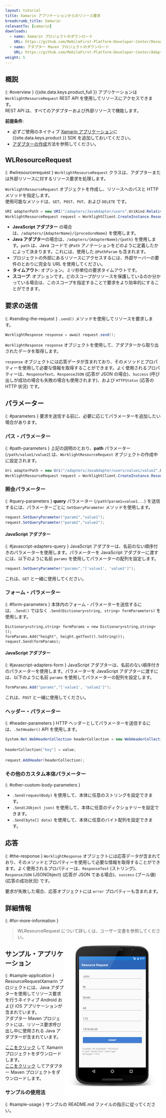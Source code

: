 ```yaml
---
layout: tutorial
title: Xamarin アプリケーションからのリソース要求
breadcrumb_title: Xamarin
relevantTo: [xamarin]
downloads:
  - name: Xamarin プロジェクトのダウンロード
    URL: https://github.com/MobileFirst-Platform-Developer-Center/ResourceRequestXamarin/tree/release80
  - name: アダプター Maven プロジェクトのダウンロード
    URL: https://github.com/MobileFirst-Platform-Developer-Center/Adapters/tree/release80
weight: 5
---
```

<!-- NLS_CHARSET=UTF-8 -->
## 概説
{: #overview }
{{site.data.keys.product_full }} アプリケーションは `WorklightResourceRequest` REST API を使用してリソースにアクセスできます。  
REST API は、すべてのアダプターおよび外部リソースで機能します。

**前提条件**:

- 必ずご使用のネイティブ [Xamarin アプリケーション](../../sdk/xamarin/)に {{site.data.keys.product }} SDK を追加しておいてください。
- [アダプターの作成](../../../adapters/creating-adapters/)方法を参照してください。

## WLResourceRequest
{: #wlresourcerequest }
`WorklightResourceRequest` クラスは、アダプターまたは外部リソースに対するリソース要求を処理します。

 `WorklightResourceRequest` オブジェクトを作成し、リソースへのパスと HTTP メソッドを指定します。  
使用可能なメソッドは、`GET`、`POST`、`PUT`、および `DELETE` です。

```cs
URI adapterPath = new URI("/adapters/JavaAdapter/users",UriKind.Relative);
WorklightResourceRequest request = WorklightClient.CreateInstance.ResourceRequest(adapterPath,"GET");
```

* **JavaScript アダプター** の場合は、`/adapters/{AdapterName}/{procedureName}` を使用します。
* **Java アダプター**の場合は、`/adapters/{AdapterName}/{path}` を使用します。`path` は、Java コードで `@Path` アノテーションをどのように定義したかによって決まります。これには、使用した `@PathParam` も含まれます。
* プロジェクトの外部にあるリソースにアクセスするには、外部サーバーの要件のとおりに完全な URL を使用してください。
* **タイムアウト**: オプション。ミリ秒単位の要求タイムアウトです。
* **スコープ**: オプションです。どのスコープがリソースを保護しているのか分かっている場合は、このスコープを指定することで要求をより効率的にすることができます。

## 要求の送信
{: #sending-the-request }
`.send()` メソッドを使用してリソースを要求します。

```cs
WorklightResponse response = await request.send();
```

`WorklightResponse response` オブジェクトを使用して、アダプターから取り出されたデータを取得します。

`response` オブジェクトには応答データが含まれており、そのメソッドとプロパティーを使用して必要な情報を取得することができます。よく使用されるプロパティーは、`ResponseText`、`ResponseJSON` (応答が JSON の場合)、`Success` (呼び出しが成功の場合も失敗の場合も使用されます)、および `HTTPStatus` (応答の HTTP 状況) です。

## パラメーター
{: #parameters }
要求を送信する前に、必要に応じてパラメーターを追加したい場合があります。

### パス・パラメーター
{: #path-parameters }
上記の説明のとおり、**path** パラメーター (`/path/value1/value2`) は、`WorklightResourceRequest` オブジェクトの作成中に設定されます。

```cs
Uri adapterPath = new Uri("/adapters/JavaAdapter/users/value1/value2",UriKind.Relative);
WorklightResourceRequest request = WorklightClient.CreateInstance.ResourceRequest(adapterPath,"GET");
```

### 照会パラメーター
{: #query-parameters }
**query** パラメーター (`/path?param1=value1...`) を送信するには、パラメーターごとに `SetQueryParameter` メソッドを使用します。

```cs
request.SetQueryParameter("param1","value1");
request.SetQueryParameter("param2","value2");
```

#### JavaScript アダプター
{: #javascript-adapters-query }
JavaScript アダプターは、名前のない順序付きのパラメーターを使用します。パラメーターを JavaScript アダプターに渡すには、以下のように名前 `params` を使用してパラメーターの配列を設定します。

```cs
request.SetQueryParameter("params","['value1', 'value2']");
```

これは、`GET` と一緒に使用してください。

### フォーム・パラメーター
{: #form-parameters }
本体内のフォーム・パラメーターを送信するには、`.Send()` ではなく `.Send(Dictionary<string, string> formParameters)` を使用します。  

```cshrap
Dictionary<string,string> formParams = new Dictionary<string,string>();
formParams.Add("height", height.getText().toString());
request.Send(formParams);
```   

#### JavaScript アダプター
{: #javascript-adapters-form }
JavaScript アダプターは、名前のない順序付きのパラメーターを使用します。パラメーターを JavaScript アダプターに渡すには、以下のように名前 `params` を使用してパラメーターの配列を設定します。

```cs
formParams.Add("params","['value1', 'value2']");
```

これは、`POST` と一緒に使用してください。

### ヘッダー・パラメーター
{: #header-parameters }
HTTP ヘッダーとしてパラメーターを送信するには、`.SetHeader()` API を使用します。

```cs
System.Net.WebHeaderCollection headerCollection = new WebHeaderCollection();

headerCollection["key"] = value;

request.AddHeader(headerCollection);
```

### その他のカスタム本体パラメーター
{: #other-custom-body-parameters }
- `.Send(requestBody)` を使用して、本体に任意のストリングを設定できます。
- `.Send(JObject json)` を使用して、本体に任意のディクショナリーを設定できます。
- `.Send(byte[] data)` を使用して、本体に任意のバイト配列を設定できます。

## 応答
{: #the-response }
`WorklightResponse` オブジェクトには応答データが含まれており、そのメソッドとプロパティーを使用して必要な情報を取得することができます。よく使用されるプロパティーは、`ResponseText` (ストリング)、`ResponseJSON` (JSONObject) (応答が JSON である場合)、`success` (ブール値) (応答の成功状況) です。

要求が失敗した場合、応答オブジェクトには `error` プロパティーも含まれます。

## 詳細情報
{: #for-more-information }
> WLResourceRequest について詳しくは、ユーザー文書を参照してください。<img alt="サンプル・アプリケーションのイメージ" src="resource-request-success-xamarin.png" style="float:right"/>

## サンプル・アプリケーション
{: #sample-application }
ResourceRequestXamarin プロジェクトには、Java アダプターを使用してリソース要求を行うネイティブ Android および iOS アプリケーションが含まれています。  
アダプター Maven プロジェクトには、リソース要求呼び出し中に使用される Java アダプターが含まれています。

[ここをクリック](https://github.com/MobileFirst-Platform-Developer-Center/ResourceRequestXamarin/tree/release80) して Xamarin プロジェクトをダウンロードします。  
[ここをクリック](https://github.com/MobileFirst-Platform-Developer-Center/Adapters/tree/release80) してアダプター Maven プロジェクトをダウンロードします。

### サンプルの使用法
{: #sample-usage }
サンプルの README.md ファイルの指示に従ってください。
